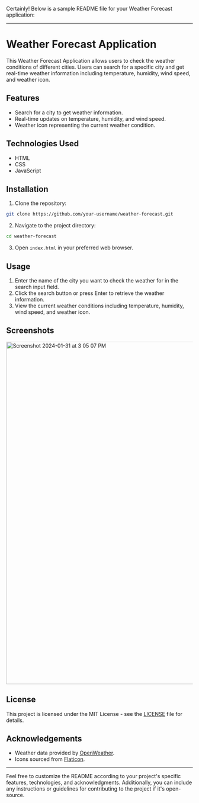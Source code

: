 Certainly! Below is a sample README file for your Weather Forecast application:

---

# Weather Forecast Application

This Weather Forecast Application allows users to check the weather conditions of different cities. Users can search for a specific city and get real-time weather information including temperature, humidity, wind speed, and weather icon.

## Features

- Search for a city to get weather information.
- Real-time updates on temperature, humidity, and wind speed.
- Weather icon representing the current weather condition.

## Technologies Used

- HTML
- CSS
- JavaScript

## Installation

1. Clone the repository:

```bash
git clone https://github.com/your-username/weather-forecast.git
```

2. Navigate to the project directory:

```bash
cd weather-forecast
```

3. Open `index.html` in your preferred web browser.

## Usage

1. Enter the name of the city you want to check the weather for in the search input field.
2. Click the search button or press Enter to retrieve the weather information.
3. View the current weather conditions including temperature, humidity, wind speed, and weather icon.

## Screenshots
<img width="925" alt="Screenshot 2024-01-31 at 3 05 07 PM" src="https://github.com/KanaeBunche/WeatherForecast/assets/125619060/e2b8f0fe-f8e5-4ec6-8465-23412e8127a2">



## License

This project is licensed under the MIT License - see the [LICENSE](LICENSE) file for details.

## Acknowledgements

- Weather data provided by [OpenWeather](https://openweathermap.org/).
- Icons sourced from [Flaticon](https://www.flaticon.com/).

---

Feel free to customize the README according to your project's specific features, technologies, and acknowledgments. Additionally, you can include any instructions or guidelines for contributing to the project if it's open-source.
